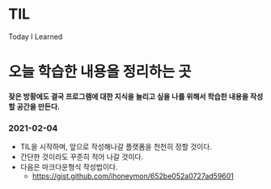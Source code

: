 # TIL
Today I Learned
# 오늘 학습한 내용을 정리하는 곳
#### 잦은 방황에도 결국 프로그램에 대한 지식을 늘리고 싶을 나를 위해서 학습한 내용을 작성할 공간을 만든다.

### 2021-02-04
* TIL을 시작하며, 앞으로 작성해나갈 플랫폼을 천천히 정할 것이다.
* 간단한 것이라도 꾸준히 적어 나갈 것이다.
* 다음은 마크다운형식 작성법이다.
  - https://gist.github.com/ihoneymon/652be052a0727ad59601
